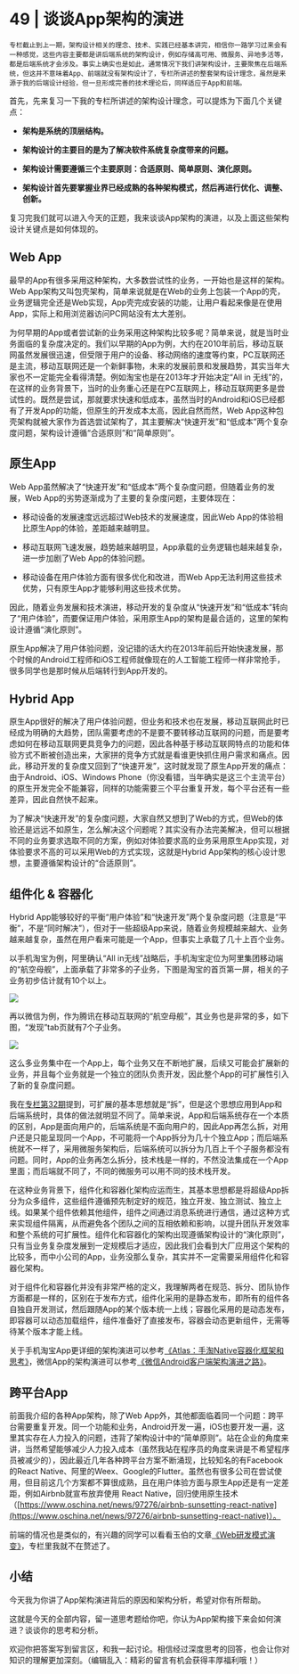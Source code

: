 # 49 | 谈谈App架构的演进

    专栏截止到上一期，架构设计相关的理念、技术、实践已经基本讲完，相信你一路学习过来会有一种感觉，这些内容主要都是讲后端系统的架构设计，例如存储高可用、微服务、异地多活等，都是后端系统才会涉及。事实上确实也是如此，通常情况下我们讲架构设计，主要聚焦在后端系统，但这并不意味着App、前端就没有架构设计了，专栏所讲述的整套架构设计理念，虽然是来源于我的后端设计经验，但一旦形成完善的技术理论后，同样适应于App和前端。

首先，先来复习一下我的专栏所讲述的架构设计理念，可以提炼为下面几个关键点：

*   **架构是系统的顶层结构。**
    
*   **架构设计的主要目的是为了解决软件系统复杂度带来的问题。**
    
*   **架构设计需要遵循三个主要原则：合适原则、简单原则、演化原则。**
    
*   **架构设计首先要掌握业界已经成熟的各种架构模式，然后再进行优化、调整、创新。**
    

复习完我们就可以进入今天的正题，我来谈谈App架构的演进，以及上面这些架构设计关键点是如何体现的。

## Web App

最早的App有很多采用这种架构，大多数尝试性的业务，一开始也是这样的架构。Web App架构又叫包壳架构，简单来说就是在Web的业务上包装一个App的壳，业务逻辑完全还是Web实现，App壳完成安装的功能，让用户看起来像是在使用App，实际上和用浏览器访问PC网站没有太大差别。

为何早期的App或者尝试新的业务采用这种架构比较多呢？简单来说，就是当时业务面临的复杂度决定的。我们以早期的App为例，大约在2010年前后，移动互联网虽然发展很迅速，但受限于用户的设备、移动网络的速度等约束，PC互联网还是主流，移动互联网还是一个新鲜事物，未来的发展前景和发展趋势，其实当年大家也不一定能完全看得清楚。例如淘宝也是在2013年才开始决定“All in 无线”的，在这样的业务背景下，当时的业务重心还是在PC互联网上，移动互联网更多是尝试性的。既然是尝试，那就要求快速和低成本，虽然当时的Android和iOS已经都有了开发App的功能，但原生的开发成本太高，因此自然而然，Web App这种包壳架构就被大家作为首选尝试架构了，其主要解决“快速开发”和“低成本”两个复杂度问题，架构设计遵循“合适原则”和“简单原则”。

## 原生App

Web App虽然解决了“快速开发”和“低成本”两个复杂度问题，但随着业务的发展，Web App的劣势逐渐成为了主要的复杂度问题，主要体现在：

*   移动设备的发展速度远远超过Web技术的发展速度，因此Web App的体验相比原生App的体验，差距越来越明显。
    
*   移动互联网飞速发展，趋势越来越明显，App承载的业务逻辑也越来越复杂，进一步加剧了Web App的体验问题。
    
*   移动设备在用户体验方面有很多优化和改进，而Web App无法利用这些技术优势，只有原生App才能够利用这些技术优势。
    

因此，随着业务发展和技术演进，移动开发的复杂度从“快速开发”和“低成本”转向了“用户体验”，而要保证用户体验，采用原生App的架构是最合适的，这里的架构设计遵循“演化原则”。

原生App解决了用户体验问题，没记错的话大约在2013年前后开始快速发展，那个时候的Android工程师和iOS工程师就像现在的人工智能工程师一样非常抢手，很多同学也是那时候从后端转行到App开发的。

## Hybrid App

原生App很好的解决了用户体验问题，但业务和技术也在发展，移动互联网此时已经成为明确的大趋势，团队需要考虑的不是要不要转移动互联网的问题，而是要考虑如何在移动互联网更具竞争力的问题，因此各种基于移动互联网特点的功能和体验方式不断被创造出来，大家拼的竞争方式就是看谁更快抓住用户需求和痛点。因此，移动开发的复杂度又回到了“快速开发”，这时就发现了原生App开发的痛点：由于Android、iOS、Windows Phone（你没看错，当年确实是这三个主流平台）的原生开发完全不能兼容，同样的功能需要三个平台重复开发，每个平台还有一些差异，因此自然快不起来。

为了解决“快速开发”的复杂度问题，大家自然又想到了Web的方式，但Web的体验还是远远不如原生，怎么解决这个问题呢？其实没有办法完美解决，但可以根据不同的业务要求选取不同的方案，例如对体验要求高的业务采用原生App实现，对体验要求不高的可以采用Web的方式实现，这就是Hybrid App架构的核心设计思想，主要遵循架构设计的“合适原则”。

## 组件化 & 容器化

Hybrid App能够较好的平衡“用户体验”和“快速开发”两个复杂度问题（注意是“平衡”，不是“同时解决”），但对于一些超级App来说，随着业务规模越来越大、业务越来越复杂，虽然在用户看来可能是一个App，但事实上承载了几十上百个业务。

以手机淘宝为例，阿里确认“All in无线”战略后，手机淘宝定位为阿里集团移动端的“航空母舰”，上面承载了非常多的子业务，下图是淘宝的首页第一屏，相关的子业务初步估计就有10个以上。

![](https://static001.geekbang.org/resource/image/4a/8c/4a5a9e9db6351b2a86afa6a564c21b8c.png)

再以微信为例，作为腾讯在移动互联网的“航空母舰”，其业务也是非常的多，如下图，“发现”tab页就有7个子业务。

![](https://static001.geekbang.org/resource/image/a0/e0/a0f224e4f6fe331a00c9007bea4a68e0.png)

这么多业务集中在一个App上，每个业务又在不断地扩展，后续又可能会扩展新的业务，并且每个业务就是一个独立的团队负责开发，因此整个App的可扩展性引入了新的复杂度问题。

我在[专栏第32期](http://time.geekbang.org/column/article/10688)提到，可扩展的基本思想就是“拆”，但是这个思想应用到App和后端系统时，具体的做法就明显不同了。简单来说，App和后端系统存在一个本质的区别，App是面向用户的，后端系统是不面向用户的，因此App再怎么拆，对用户还是只能呈现同一个App，不可能将一个App拆分为几十个独立App；而后端系统就不一样了，采用微服务架构后，后端系统可以拆分为几百上千个子服务都没有问题。同时，App的业务再怎么拆分，技术栈是一样的，不然没法集成在一个App里面；而后端就不同了，不同的微服务可以用不同的技术栈开发。

在这种业务背景下，组件化和容器化架构应运而生，其基本思想都是将超级App拆分为众多组件，这些组件遵循预先制定好的规范，独立开发、独立测试、独立上线。如果某个组件依赖其他组件，组件之间通过消息系统进行通信，通过这种方式来实现组件隔离，从而避免各个团队之间的互相依赖和影响，以提升团队开发效率和整个系统的可扩展性。组件化和容器化的架构出现遵循架构设计的“演化原则”，只有当业务复杂度发展到一定规模后才适应，因此我们会看到大厂应用这个架构的比较多，而中小公司的App，业务没那么复杂，其实并不一定需要采用组件化和容器化架构。

对于组件化和容器化并没有非常严格的定义，我理解两者在规范、拆分、团队协作方面都是一样的，区别在于发布方式，组件化采用的是静态发布，即所有的组件各自独自开发测试，然后跟随App的某个版本统一上线；容器化采用的是动态发布，即容器可以动态加载组件，组件准备好了直接发布，容器会动态更新组件，无需等待某个版本才能上线。

关于手机淘宝App更详细的架构演进可以参考[《](http://www.infoq.com/cn/articles/shoutao-atlas)[Atlas：手淘Native容器化框架和思考](http://www.infoq.com/cn/articles/shoutao-atlas)[》](http://www.infoq.com/cn/articles/shoutao-atlas)，微信App的架构演进可以参考[《](http://www.infoq.com/cn/articles/wechat-android-app-architecture)[微信Android客户端架构演进之路](http://www.infoq.com/cn/articles/wechat-android-app-architecture)[》](http://www.infoq.com/cn/articles/wechat-android-app-architecture)。

## 跨平台App

前面我介绍的各种App架构，除了Web App外，其他都面临着同一个问题：跨平台需要重复开发。同一个功能和业务，Android开发一遍，iOS也要开发一遍，这里其实存在人力投入的问题，违背了架构设计中的“简单原则”。站在企业的角度来讲，当然希望能够减少人力投入成本（虽然我站在程序员的角度来讲是不希望程序员被减少的），因此最近几年各种跨平台方案不断涌现，比较知名的有Facebook的React Native、阿里的Weex、Google的Flutter。虽然也有很多公司在尝试使用，但目前这几个方案都不算很成熟，且在用户体验方面与原生App还是有一定差距，例如Airbnb就宣布放弃使用 React Native，回归使用原生技术（[https://www.oschina.net/news/97276/airbnb-sunsetting-react-native](https://www.oschina.net/news/97276/airbnb-sunsetting-react-native)）。

前端的情况也是类似的，有兴趣的同学可以看看玉伯的文章[《](https://github.com/lifesinger/blog/issues/184)[Web研发模式演变](https://github.com/lifesinger/blog/issues/184)[》](https://github.com/lifesinger/blog/issues/184)，专栏里我就不在赘述了。

## 小结

今天我为你讲了App架构演进背后的原因和架构分析，希望对你有所帮助。

这就是今天的全部内容，留一道思考题给你吧，你认为App架构接下来会如何演进？谈谈你的思考和分析。

欢迎你把答案写到留言区，和我一起讨论。相信经过深度思考的回答，也会让你对知识的理解更加深刻。（编辑乱入：精彩的留言有机会获得丰厚福利哦！）
    